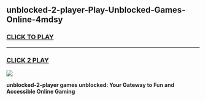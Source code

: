 
## unblocked-2-player-Play-Unblocked-Games-Online-4mdsy
<h3>
<a href="https://premium76.site?title=unblocked-2-player&ref=25A">CLICK TO PLAY</a></h3>
<hr>

<h3>
<a href="https://premium76.site?title=unblocked-2-player&ref=25A">CLICK 2 PLAY</a>
  
</h3>

<a href="https://premium76.site?title=unblocked-2-player&ref=25A"><img src="https://clearcache.store/games.png"></a>


**unblocked-2-player games unblocked: Your Gateway to Fun and Accessible Online Gaming**
